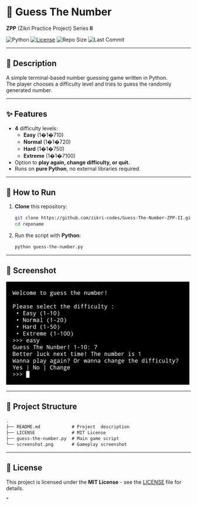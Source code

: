 # 🎲 Guess The Number

**ZPP** (Zikri Practice Project) Series **II**

![Python](https://img.shields.io/badge/python-3.x-blue?logo=python)
[![License](https://img.shields.io/badge/license-MIT-green)](https://github.com/zikri-codes/Guess-The-Number-ZPP-II/blob/main/LICENSE)
![Repo Size](https://img.shields.io/github/repo-size/zikri-codes/Guess-The-Number-ZPP-II)
![Last Commit](https://img.shields.io/github/last-commit/zikri-codes/Guess-The-Number-ZPP-II)

---

## 📌 Description
A simple terminal-based number guessing game written in Python.  
The player chooses a difficulty level and tries to guess the randomly generated number.  

---

## ✨ Features
- **4** difficulty levels:  
  - **Easy** (1�1�710)  
  - **Normal** (1�1�720)  
  - **Hard** (1�1�750)  
  - **Extreme** (1�1�7100)  
- Option to **play again, change difficulty, or quit.**
- Runs on **pure Python**, no external libraries required.  

---

## 🚀 How to Run
1. **Clone** this repository:
    ```bash
    git clone https://github.com/zikri-codes/Guess-The-Number-ZPP-II.git
    cd reponame
    ```
2. Run the script with **Python**:
    ```bash
    python guess-the-number.py
    ```

---

## 📸 Screenshot

<img src="screenshot.png" alt="Gameplay Screenshot" width="500"/>

---

## 📁 Project Structure

```
.
├── README.md            # Project  description
├── LICENSE              # MIT License
├── guess-the-number.py  # Main game script
└── screenshot.png       # Gameplay screenshot
```

---

## 📄 License

This project is licensed under the **MIT License** - see the [LICENSE](https://github.com/zikri-codes/Guess-The-Number-ZPP-II/blob/main/LICENSE) file for details.

"